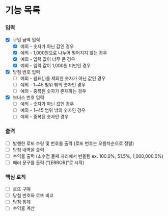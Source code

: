 # 기능 목록

### 입력
- [x] 구입 금액 입력
  - [x] 예외 - 숫자가 아닌 값인 경우
  - [x] 예외 - 1,000원으로 나누어 떨어지지 않는 경우
  - [x] 예외 - 입력 값이 너무 큰 경우
  - [x] 예외 - 입력 값이 1,000원 미만인 경우

- [x] 당첨 번호 입력
  - [ ] 예외 - 쉼표(,)를 제외한 숫자가 아닌 값인 경우
  - [ ] 예외 - 1~45 범위 밖의 숫자인 경우
  - [ ] 예외 - 중복된 숫자가 존재하는 경우

- [x] 보너스 번호 입력
  - [ ] 예외 - 숫자가 아닌 값인 경우
  - [ ] 예외 - 1~45 범위 밖의 숫자인 경우
  - [ ] 예외 - 중복된 숫자인 경우

### 출력
- [ ] 발행한 로또 수량 및 번호를 출력 (로또 번호는 오름차순으로 정렬)
- [ ] 당첨 내역을 출력
- [ ] 수익률 출력 (소수점 둘째 자리에서 반올림 ex. 100.0%, 51.5%, 1,000,000.0%)
- [ ] 에러 문구를 출력 ("[ERROR]"로 시작) 

### 핵심 로직

- [ ] 로또 구매
- [ ] 당첨 번호와 로또 비교
- [ ] 당첨 통계
- [ ] 수익률 계산